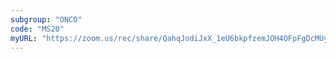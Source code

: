 ```yaml
---
subgroup: "ONCO"
code: "MS20"
myURL: "https://zoom.us/rec/share/QahqJodiJxX_1eU6bkpfzemJOH4OFpFgDcMUyDGaINfz9dIaU0a6vTr_nR-i-km-.yXI5jmLhv8h4e39a?startTime=1623953753000"
---
```

